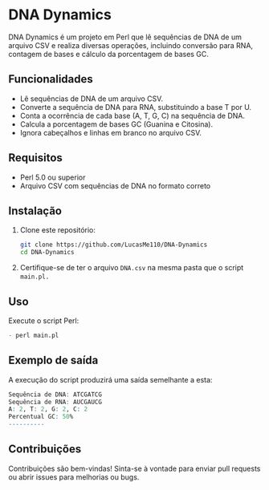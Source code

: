# DNA Dynamics

DNA Dynamics é um projeto em Perl que lê sequências de DNA de um arquivo CSV e realiza diversas operações, incluindo conversão para RNA, contagem de bases e cálculo da porcentagem de bases GC.

## Funcionalidades

- Lê sequências de DNA de um arquivo CSV.
- Converte a sequência de DNA para RNA, substituindo a base T por U.
- Conta a ocorrência de cada base (A, T, G, C) na sequência de DNA.
- Calcula a porcentagem de bases GC (Guanina e Citosina).
- Ignora cabeçalhos e linhas em branco no arquivo CSV.

## Requisitos

- Perl 5.0 ou superior
- Arquivo CSV com sequências de DNA no formato correto

## Instalação

1. Clone este repositório:
   ```bash
   git clone https://github.com/LucasMe110/DNA-Dynamics
   cd DNA-Dynamics

2. Certifique-se de ter o arquivo `DNA.csv` na mesma pasta que o script `main.pl.`

## Uso
Execute o script Perl:
```r 
- perl main.pl
```

## Exemplo de saída
A execução do script produzirá uma saída semelhante a esta:
```r 
Sequência de DNA: ATCGATCG
Sequência de RNA: AUCGAUCG
A: 2, T: 2, G: 2, C: 2
Percentual GC: 50%
----------
```
## Contribuições
Contribuições são bem-vindas! Sinta-se à vontade para enviar pull requests ou abrir issues para melhorias ou bugs.
